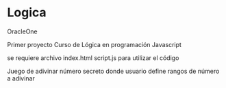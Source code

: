 # Logica
OracleOne

Primer proyecto Curso de Lógica en programación Javascript

se requiere archivo index.html
script.js para utilizar el código

Juego de adivinar número secreto donde usuario define rangos de número a adivinar 